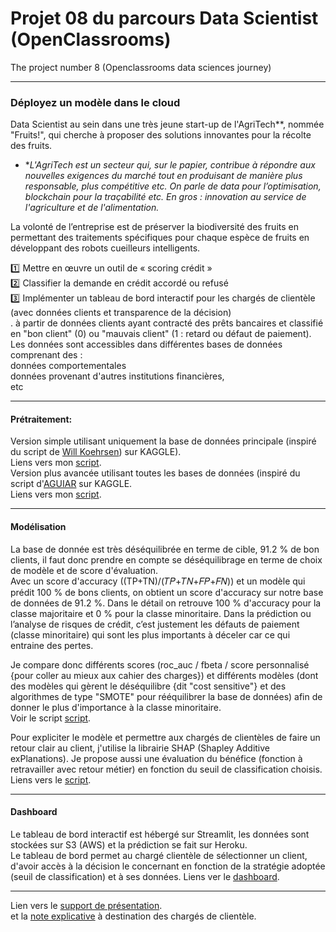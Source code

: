 # Projet 08 du parcours Data Scientist (OpenClassrooms)
The project number 8 (Openclassrooms data sciences journey)

-------------------

### Déployez un modèle dans le cloud

Data Scientist au sein dans une très jeune start-up de l'AgriTech**, nommée  "Fruits!", qui cherche à proposer des solutions innovantes pour la récolte des fruits.
* **L'AgriTech est un secteur qui, sur le papier, contribue à répondre aux nouvelles exigences du marché tout en produisant de manière plus responsable, plus compétitive etc. On parle de data pour l’optimisation, blockchain pour la traçabilité etc. En gros : innovation au service de l'agriculture et de l'alimentation.*

La volonté de l’entreprise est de préserver la biodiversité des fruits en permettant des traitements spécifiques pour chaque espèce de fruits en développant des robots cueilleurs intelligents.

:one: Mettre en œuvre un outil de « scoring crédit » <br>
:two: Classifier la demande en crédit accordé ou refusé <br>
:three: Implémenter un tableau de bord interactif pour les chargés de clientèle (avec données clients et transparence de la décision) <br>.
à partir de données clients ayant contracté des prêts bancaires et classifié en "bon client" (0) ou "mauvais client" (1 : retard ou défaut de paiement). <br>
Les données sont accessibles dans différentes bases de données comprenant des : <br>
données comportementales <br>
données provenant d'autres institutions financières, <br>
etc <br>

--------------------------

#### Prétraitement:

Version simple utilisant uniquement la base de données principale (inspiré du script de [Will Koehrsen](https://www.kaggle.com/code/willkoehrsen/start-here-a-gentle-introduction/notebook)) sur KAGGLE). <br>
Liens vers mon [script](https://github.com/Condefruit/P07_formation_DS/blob/main/P7_Data_Analysis_main_database_only.ipynb). <br>
Version plus avancée utilisant toutes les bases de données (inspiré du script d'[AGUIAR](https://www.kaggle.com/jsaguiar/lightgbm-with-simple-features) sur KAGGLE. <br>
Liens vers mon [script](https://github.com/Condefruit/P07_formation_DS/blob/main/P7_Data_Analysis_full_database.ipynb). <br>

---------------------------

#### Modélisation

La base de donnée est très déséquilibrée en terme de cible, 91.2 % de bon clients, il faut donc prendre en compte se déséquilibrage en terme de choix de modèle et de score d'évaluation. <br>
Avec un score d'accuracy ((TP+TN)/(𝑇𝑃+𝑇𝑁+𝐹𝑃+𝐹𝑁)) et un modèle qui prédit 100 % de bons clients, on obtient un score d'accuracy sur notre base de données de 91.2 %. Dans le détail on retrouve 100 % d'accuracy pour la classe majoritaire et 0 % pour la classe minoritaire. Dans la prédiction ou l’analyse de risques de crédit, c’est justement les défauts de paiement (classe minoritaire) qui sont les plus importants à déceler car ce qui entraine des pertes.

Je compare donc différents scores (roc_auc / fbeta / score personnalisé {pour coller au mieux aux cahier des charges}) et différents modèles (dont des modèles qui gèrent le déséquilibre {dit "cost sensitive"} et des algorithmes de type "SMOTE" pour rééquilibrer la base de données) afin de donner le plus d'importance à la classe minoritaire. <br>
Voir le script [script](https://github.com/Condefruit/P07_formation_DS/blob/main/P7_comparaison_scores_modèles.ipynb). <br>

Pour expliciter le modèle et permettre aux chargés de clientèles de faire un retour clair au client, j'utilise la librairie SHAP (Shapley Additive exPlanations). Je propose aussi une évaluation du bénéfice (fonction à retravailler avec retour métier) en fonction du seuil de classification choisis. <br>
Liens vers le [script](https://github.com/Condefruit/P07_formation_DS/blob/main/P7_shap.ipynb).

---------------------------

#### Dashboard

Le tableau de bord interactif est hébergé sur Streamlit, les données sont stockées sur S3 (AWS) et la prédiction se fait sur Heroku. <br>
Le tableau de bord permet au chargé clientèle de sélectionner un client, d'avoir accès à la décision le concernant en fonction de la stratégie adoptée (seuil de classification) et à ses données.
Liens ver le [dashboard](https://share.streamlit.io/condefruit/p07_formation_ds/main/banking.py). <br>

---------------------------

Lien vers le [support de présentation](https://github.com/Condefruit/P07_formation_DS/blob/main/P7_support_presentation.pdf). <br>
et la [note explicative](https://github.com/Condefruit/P07_formation_DS/blob/main/note_méthodologique.pdf) à destination des chargés de clientèle.
